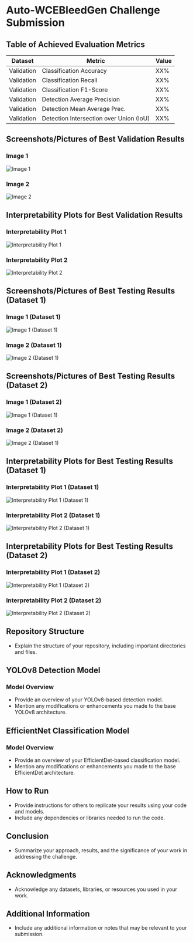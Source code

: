 # Auto-WCEBleedGen Challenge Submission

## Table of Achieved Evaluation Metrics

| Dataset    | Metric                                  | Value |
| ---------- | --------------------------------------- | ----- |
| Validation | Classification Accuracy                 | XX%   |
| Validation | Classification Recall                   | XX%   |
| Validation | Classification F1-Score                 | XX%   |
| Validation | Detection Average Precision             | XX%   |
| Validation | Detection Mean Average Prec.            | XX%   |
| Validation | Detection Intersection over Union (IoU) | XX%   |

## Screenshots/Pictures of Best Validation Results

### Image 1

![Image 1]("Detection_Predictions/validation/img-648-_png_jpg.rf.5b81ff212c9b0c8edb77bff30426659c.jpg")

### Image 2

![Image 2](path_to_image_2.png)

## Interpretability Plots for Best Validation Results

### Interpretability Plot 1

![Interpretability Plot 1](path_to_plot_1.png)

### Interpretability Plot 2

![Interpretability Plot 2](path_to_plot_2.png)

## Screenshots/Pictures of Best Testing Results (Dataset 1)

### Image 1 (Dataset 1)

![Image 1 (Dataset 1)](path_to_image_1_dataset1.png)

### Image 2 (Dataset 1)

![Image 2 (Dataset 1)](path_to_image_2_dataset1.png)

<!-- Repeat the pattern for images 3-5 (Dataset 1) -->

## Screenshots/Pictures of Best Testing Results (Dataset 2)

### Image 1 (Dataset 2)

![Image 1 (Dataset 1)](path_to_image_1_dataset1.png)

### Image 2 (Dataset 2)

![Image 2 (Dataset 1)](path_to_image_2_dataset1.png)

<!-- Repeat the pattern for images 3-5 (Dataset 1) -->

## Interpretability Plots for Best Testing Results (Dataset 1)

### Interpretability Plot 1 (Dataset 1)

![Interpretability Plot 1 (Dataset 1)](path_to_plot_1_dataset1.png)

### Interpretability Plot 2 (Dataset 1)

![Interpretability Plot 2 (Dataset 1)](path_to_plot_2_dataset1.png)

<!-- Repeat the pattern for interpretability plots 3-5 (Dataset 1) -->

## Interpretability Plots for Best Testing Results (Dataset 2)

### Interpretability Plot 1 (Dataset 2)

![Interpretability Plot 1 (Dataset 2)](path_to_plot_1_dataset2.png)

### Interpretability Plot 2 (Dataset 2)

![Interpretability Plot 2 (Dataset 2)](path_to_plot_2_dataset2.png)

<!-- Repeat the pattern for interpretability plots 3-5 (Dataset 2) -->

## Repository Structure

- Explain the structure of your repository, including important directories and files.

## YOLOv8 Detection Model

### Model Overview

- Provide an overview of your YOLOv8-based detection model.
- Mention any modifications or enhancements you made to the base YOLOv8 architecture.

## EfficientNet Classification Model

### Model Overview

- Provide an overview of your EfficientDet-based classification model.
- Mention any modifications or enhancements you made to the base EfficientDet architecture.

## How to Run

- Provide instructions for others to replicate your results using your code and models.
- Include any dependencies or libraries needed to run the code.

## Conclusion

- Summarize your approach, results, and the significance of your work in addressing the challenge.

## Acknowledgments

- Acknowledge any datasets, libraries, or resources you used in your work.

## Additional Information

- Include any additional information or notes that may be relevant to your submission.

